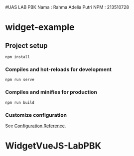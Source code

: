 #UAS LAB PBK
Nama : Rahma Adelia Putri
NPM  : 213510728      
# widget-example

## Project setup
```
npm install
```

### Compiles and hot-reloads for development
```
npm run serve
```

### Compiles and minifies for production
```
npm run build
```

### Customize configuration
See [Configuration Reference](https://cli.vuejs.org/config/).
# WidgetVueJS-LabPBK

